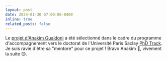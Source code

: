 ```yaml
---
layout: post
date: 2024-01-30 07:00:00-0400
inline: true
related_posts: false
---
```


Le [projet d'Anakim Gualdoni](../assets/pdf/2024-01-30_PhD_Track.pdf) a été sélectionné dans le cadre du programme d'accompagnement vers le doctorat de l'Université Paris Saclay [PhD Track](https://www.universite-paris-saclay.fr/phd-track-programme-daccompagnement-vers-le-doctorat). Je suis ravie d'être sa "mentore" pour ce projet !  Bravo Anakim :clap:, vivement la suite :blush:.